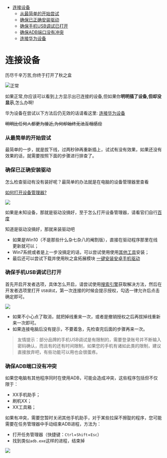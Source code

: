 - [连接设备](#连接设备)
    - [从最简单的开始尝试](#从最简单的开始尝试)
    - [确保已正确安装驱动](#确保已正确安装驱动)
    - [确保手机USB调试已打开](#确保手机USB调试已打开)
    - [确保ADB端口没有冲突](#确保ADB端口没有冲突)
    - [连接华为设备](?md=cnct_huawei.md)



# 连接设备
历尽千辛万苦,你终于打开了秋之盒

![正常](https://s2.ax1x.com/2019/01/10/FXSRFs.png)

如果正常,你应该可以看到上方显示出已连接的设备,但如果你**明明插了设备,但却没显示**,怎么办啊!

华为设备在尝试以下方法后仍无效的话请看这里: [连接华为设备](cnct_huawei.html)

~~明明比任何人都更为接近,为何却始终无法互相感应~~


### 从最简单的开始尝试

最简单的一步，就是拔下线，过两秒钟再重新插上，试试有没有效果，如果还没有效果的话，就需要按照下面的步骤进行排查了。

### 确保已正确安装驱动

怎么检查驱动有没有装好呢？最简单的办法就是在电脑的设备管理器里查看    

[如何打开设备管理器?](https://www.baidu.com/s?wd=打开设备管理器)

![](https://s2.ax1x.com/2019/01/13/FvrCQO.png)

如果是未知设备，那就是驱动没搞好，至于怎么打开设备管理器，请看官们自行[百度](https://www.baidu.com/s?wd=%E8%AE%BE%E5%A4%87%E7%AE%A1%E7%90%86%E5%99%A8%E6%80%8E%E4%B9%88%E6%89%93%E5%BC%80)

知道是驱动没搞好，那就来装驱动吧

- 如果是Win10（不是那些什么杂七杂八的阉割版），直接在驱动程序那里在线更新就可以；
- Win7系统或者是上一步没搞定的话，可以尝试使用使用[其他工具](http://adbdriver.com/)安装；
- 最后还可以尝试下载并使用秋之盒拓展模块 [一键安装安卓手机驱动](/extension/extension.html?j=/_data_/extensions/xdi.json) 

### 确保手机USB调试已打开

首先开启开发者选项，具体怎么开启，请尝试使用[搜索引擎](https://www.baidu.com/s?wd=安卓打开USB调试)获取解决方法，然后在开发者选项里打开 `USB调试`，第一次连接的时候会提示授权，勾选一律允许后点击确定即可。

![](https://s2.ax1x.com/2019/01/13/FvskcT.png)

- 如果不小心点了取消，就把掉线重来一次，或者是撤销授权之后再拔掉线重新来一次即可。
- 如果连接电脑后没有提示，不要着急，先检查完后面的步骤再来一次。

> 友情提示：部分品牌的手机USB调试是有限制的，需要登录账号并不断输入密码确认，而且有的还有时间限制，如果您的手机有诸如此类的限制，建议直接放弃吧，有些功能可以用也会很蛋疼。

### 确保ADB端口没有冲突

如果您电脑有其他程序同时在使用ADB，可能会造成冲突，这些程序包括但不仅限于：

- XX手机助手；
- 刷机XX；
- XX工具箱；

如果有冲突，需要您暂时关闭其他手机助手，对于某些拉屎不擦腚的程序，您可能需要在任务管理器中手动结束ADB进程，方法为：

- 打开任务管理器（快捷键：`Ctrl`+`Shift`+`Esc`）
- 找到类似`adb.exe`这样的进程，结束掉

![](https://s2.ax1x.com/2019/01/13/FvsfCq.png)

